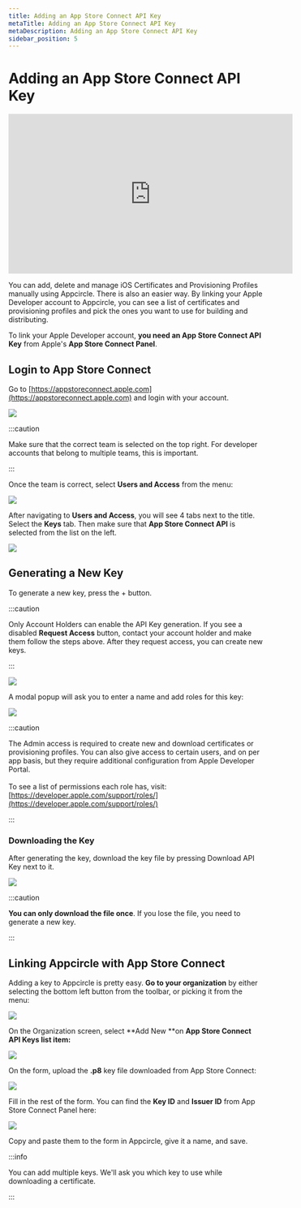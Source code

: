 ```yaml
---
title: Adding an App Store Connect API Key
metaTitle: Adding an App Store Connect API Key
metaDescription: Adding an App Store Connect API Key
sidebar_position: 5
---
```


# Adding an App Store Connect API Key

<iframe width="560" height="315" src="https://www.youtube.com/embed/A0OgvrX5L-U" title="YouTube video player" frameborder="0" allow="accelerometer; autoplay; clipboard-write; encrypted-media; gyroscope; picture-in-picture" allowfullscreen></iframe>

You can add, delete and manage iOS Certificates and Provisioning Profiles manually using Appcircle. There is also an easier way. By linking your Apple Developer account to Appcircle, you can see a list of certificates and provisioning profiles and pick the ones you want to use for building and distributing.

To link your Apple Developer account, **you need an App Store Connect API Key** from Apple's **App Store Connect Panel**.

## Login to App Store Connect

Go to [https://appstoreconnect.apple.com](https://appstoreconnect.apple.com) and login with your account.

![](<https://cdn.appcircle.io/docs/assets/app-store-connect-logged-in-low (1).jpg>)

:::caution

Make sure that the correct team is selected on the top right. For developer accounts that belong to multiple teams, this is important.

:::

Once the team is correct, select **Users and Access** from the menu:

![](<https://cdn.appcircle.io/docs/assets/app-store-connect-logged-in-selected-low (1).jpg>)

After navigating to **Users and Access**, you will see 4 tabs next to the title. Select the **Keys** tab. Then make sure that **App Store Connect API** is selected from the list on the left.

![](<https://cdn.appcircle.io/docs/assets/api-keys-tab-low (1).jpg>)

## Generating a New Key

To generate a new key, press the + button.

:::caution

Only Account Holders can enable the API Key generation. If you see a disabled **Request Access** button, contact your account holder and make them follow the steps above. After they request access, you can create new keys.

:::

![](<https://cdn.appcircle.io/docs/assets/api-keys-add-new-low (1).jpg>)

A modal popup will ask you to enter a name and add roles for this key:

![](https://cdn.appcircle.io/docs/assets/api-keys-new-modal-low.jpg)

:::caution

The Admin access is required to create new and download certificates or provisioning profiles. You can also give access to certain users, and on per app basis, but they require additional configuration from Apple Developer Portal.\
\
To see a list of permissions each role has, visit: [https://developer.apple.com/support/roles/](https://developer.apple.com/support/roles/)

:::

### Downloading the Key

After generating the key, download the key file by pressing Download API Key next to it.

![](<https://cdn.appcircle.io/docs/assets/download-api-key-low (2).jpg>)

:::caution

**You can only download the file once**. If you lose the file, you need to generate a new key.

:::

## Linking Appcircle with App Store Connect

Adding a key to Appcircle is pretty easy. **Go to your organization** by either selecting the bottom left button from the toolbar, or picking it from the menu:

![](https://cdn.appcircle.io/docs/assets/appcircle-admin-low.jpg)

On the Organization screen, select **Add New **on **App Store Connect API Keys **list item**:**

![](https://cdn.appcircle.io/docs/assets/appcircle-organization-low.jpg)

On the form, upload the **.p8** key file downloaded from App Store Connect:

![](https://cdn.appcircle.io/docs/assets/form-new-key-2-low.jpg)

Fill in the rest of the form. You can find the **Key ID** and **Issuer ID** from App Store Connect Panel here:

![](<https://cdn.appcircle.io/docs/assets/keyid-issuerid-low (1).jpg>)

Copy and paste them to the form in Appcircle, give it a name, and save.

:::info

You can add multiple keys. We'll ask you which key to use while downloading a certificate.

:::
